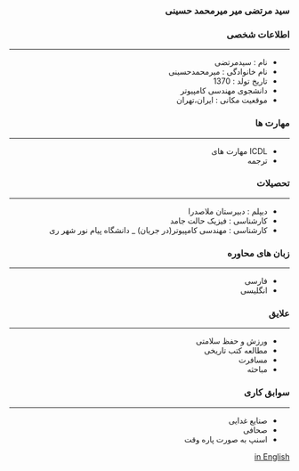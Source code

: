 <style type="text/css">
body{
 direction:rtl;
}
</style>
### سید مرتضی میر میرمحمد حسینی 

### اطلاعات شخصی

---
+ نام : سیدمرتضی
+ نام خانوادگی : میرمحمدحسینی
+ تاریخ تولد : 1370
+ دانشجوی مهندسی کامپیوتر 
+ موقعیت مکانی : ایران،تهران


### مهارت ها

---
+ ICDL مهارت های
+ ترجمه

### تحصیلات

---
+ دیپلم : دبیرستان ملاصدرا
+ کارشناسی : فیزیک حالت جامد 
+ کارشناسی : مهندسی کامپیوتر(در جریان)
_ دانشگاه پیام نور شهر ری 

### زبان های محاوره

---
+ فارسی
+ انگلیسی

### علایق

---
+ ورزش و حفظ سلامتی 
+ مطالعه کتب تاریخی
+ مسافرت
+ مباحثه
### سوابق کاری

---
+ صنایع غدایی
+ صحافی
+ اسنپ به صورت پاره وقت

[in English](index.md)

